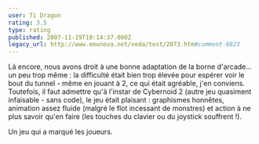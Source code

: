 ```yaml
---
user: Ti Dragon
rating: 3.5
type: rating
published: 2007-11-19T10:14:37.000Z
legacy_url: http://www.emunova.net/veda/test/2073.htm#comment-8823
---
```

Là encore, nous avons droit à une bonne adaptation de la borne d'arcade... un peu trop même : la difficulté était bien trop élevée pour espérer voir le bout du tunnel - même en jouant à 2, ce qui était agréable, j'en conviens. Toutefois, il faut admettre qu'à l'instar de Cybernoid 2 (autre jeu quasiment infaisable - sans code), le jeu était plaisant : graphismes honnêtes, animation assez fluide (malgré le flot incessant de monstres) et action à ne plus savoir qu'en faire (les touches du clavier ou du joystick souffrent !).

Un jeu qui a marqué les joueurs.